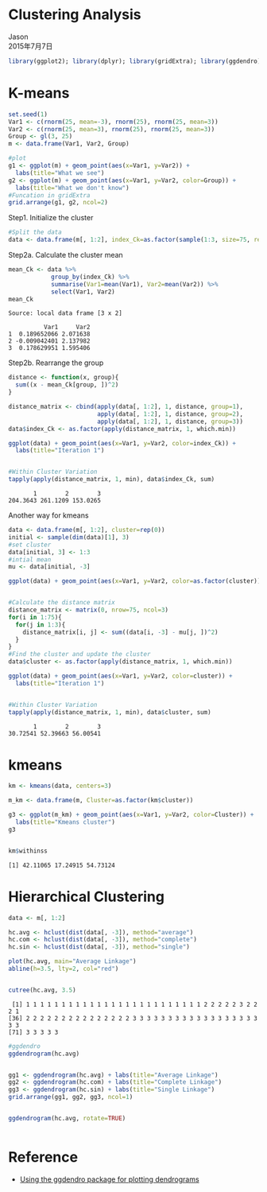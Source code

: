 # Clustering Analysis
Jason  
2015年7月7日  



```r
library(ggplot2); library(dplyr); library(gridExtra); library(ggdendro)
```

# K-means


```r
set.seed(1)
Var1 <- c(rnorm(25, mean=-3), rnorm(25), rnorm(25, mean=3))
Var2 <- c(rnorm(25, mean=3), rnorm(25), rnorm(25, mean=3))
Group <- gl(3, 25)
m <- data.frame(Var1, Var2, Group)

#plot
g1 <- ggplot(m) + geom_point(aes(x=Var1, y=Var2)) +
  labs(title="What we see")
g2 <- ggplot(m) + geom_point(aes(x=Var1, y=Var2, color=Group)) +
  labs(title="What we don't know")
#Funcation in gridExtra
grid.arrange(g1, g2, ncol=2)
```

<img src="Clustering_Analysis_files/figure-html/Simulated_data_EDA-1.png" title="" alt="" style="display: block; margin: auto;" />
Step1. Initialize the cluster

```r
#Split the data
data <- data.frame(m[, 1:2], index_Ck=as.factor(sample(1:3, size=75, replace=T)))
```
Step2a. Calculate the cluster mean

```r
mean_Ck <- data %>%
            group_by(index_Ck) %>%
            summarise(Var1=mean(Var1), Var2=mean(Var2)) %>%
            select(Var1, Var2)
mean_Ck
```

```
Source: local data frame [3 x 2]

          Var1     Var2
1  0.189652066 2.071638
2 -0.009042401 2.137982
3  0.178629951 1.595406
```
Step2b. Rearrange the group

```r
distance <- function(x, group){
  sum((x - mean_Ck[group, ])^2)
}

distance_matrix <- cbind(apply(data[, 1:2], 1, distance, group=1), 
                         apply(data[, 1:2], 1, distance, group=2),
                         apply(data[, 1:2], 1, distance, group=3))
data$index_Ck <- as.factor(apply(distance_matrix, 1, which.min))
```


```r
ggplot(data) + geom_point(aes(x=Var1, y=Var2, color=index_Ck)) +
  labs(title="Iteration 1")
```

<img src="Clustering_Analysis_files/figure-html/plot-1.png" title="" alt="" style="display: block; margin: auto;" />


```r
#Within Cluster Variation
tapply(apply(distance_matrix, 1, min), data$index_Ck, sum)
```

```
       1        2        3 
204.3643 261.1209 153.0265 
```
Another way for kmeans

```r
data <- data.frame(m[, 1:2], cluster=rep(0))
initial <- sample(dim(data)[1], 3)
#set cluster
data[initial, 3] <- 1:3
#intial mean
mu <- data[initial, -3]

ggplot(data) + geom_point(aes(x=Var1, y=Var2, color=as.factor(cluster))) + labs(title="Initial")
```

<img src="Clustering_Analysis_files/figure-html/way2-1.png" title="" alt="" style="display: block; margin: auto;" />


```r
#Calculate the distance matrix
distance_matrix <- matrix(0, nrow=75, ncol=3)
for(i in 1:75){
  for(j in 1:3){
    distance_matrix[i, j] <- sum((data[i, -3] - mu[j, ])^2)
  }
}
#Find the cluster and update the cluster
data$cluster <- as.factor(apply(distance_matrix, 1, which.min))
```


```r
ggplot(data) + geom_point(aes(x=Var1, y=Var2, color=cluster)) +
  labs(title="Iteration 1")
```

<img src="Clustering_Analysis_files/figure-html/way2_plot-1.png" title="" alt="" style="display: block; margin: auto;" />


```r
#Within Cluster Variation
tapply(apply(distance_matrix, 1, min), data$cluster, sum)
```

```
       1        2        3 
30.72541 52.39663 56.00541 
```

# kmeans

```r
km <- kmeans(data, centers=3)
```


```r
m_km <- data.frame(m, Cluster=as.factor(km$cluster))

g3 <- ggplot(m_km) + geom_point(aes(x=Var1, y=Var2, color=Cluster)) +
  labs(title="Kmeans cluster")
g3
```

<img src="Clustering_Analysis_files/figure-html/result-1.png" title="" alt="" style="display: block; margin: auto;" />


```r
km$withinss
```

```
[1] 42.11065 17.24915 54.73124
```

# Hierarchical Clustering

```r
data <- m[, 1:2]
```


```r
hc.avg <- hclust(dist(data[, -3]), method="average")
hc.com <- hclust(dist(data[, -3]), method="complete")
hc.sin <- hclust(dist(data[, -3]), method="single")
```


```r
plot(hc.avg, main="Average Linkage")
abline(h=3.5, lty=2, col="red")
```

<img src="Clustering_Analysis_files/figure-html/hc_plot1-1.png" title="" alt="" style="display: block; margin: auto;" />


```r
cutree(hc.avg, 3.5)
```

```
 [1] 1 1 1 1 1 1 1 1 1 1 1 1 1 1 1 1 1 1 1 1 1 1 1 1 1 2 2 2 2 2 3 2 2 2 1
[36] 2 2 2 2 2 2 2 2 2 2 2 2 2 2 2 3 3 3 3 3 3 3 3 3 3 3 3 3 3 3 3 3 3 3 3
[71] 3 3 3 3 3
```


```r
#ggdendro
ggdendrogram(hc.avg)
```

<img src="Clustering_Analysis_files/figure-html/ggdendro-1.png" title="" alt="" style="display: block; margin: auto;" />


```r
gg1 <- ggdendrogram(hc.avg) + labs(title="Average Linkage")
gg2 <- ggdendrogram(hc.com) + labs(title="Complete Linkage")
gg3 <- ggdendrogram(hc.sin) + labs(title="Single Linkage")
grid.arrange(gg1, gg2, gg3, ncol=1)
```

<img src="Clustering_Analysis_files/figure-html/ggdendro1-1.png" title="" alt="" style="display: block; margin: auto;" />


```r
ggdendrogram(hc.avg, rotate=TRUE)
```

<img src="Clustering_Analysis_files/figure-html/ggdendro2-1.png" title="" alt="" style="display: block; margin: auto;" />


# Reference

* [Using the ggdendro package for plotting dendrograms](http://cran.r-project.org/web/packages/ggdendro/vignettes/ggdendro.html)
